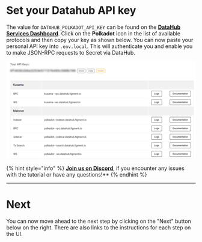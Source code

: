 # Set your Datahub API key

The value for `DATAHUB_POLKADOT_API_KEY` can be found on the [**DataHub Services Dashboard**](https://datahub.figment.io/services/secret). Click on the **Polkadot** icon in the list of available protocols and then copy your key as shown below. You can now paste your personal API key into `.env.local`. This will authenticate you and enable you to make JSON-RPC requests to Secret via DataHub.

![](../../../.gitbook/assets/pathways/polkadot/polkadot-setup.gif)

{% hint style="info" %}
[**Join us on Discord**](https://discord.gg/fszyM7K), if you encounter any issues with the tutorial or have any questions!**
{% endhint %}

---------------------------

# Next

You can now move ahead to the next step by clicking on the "Next" button below on the right. There are also links to the instructions for each step on the UI.

